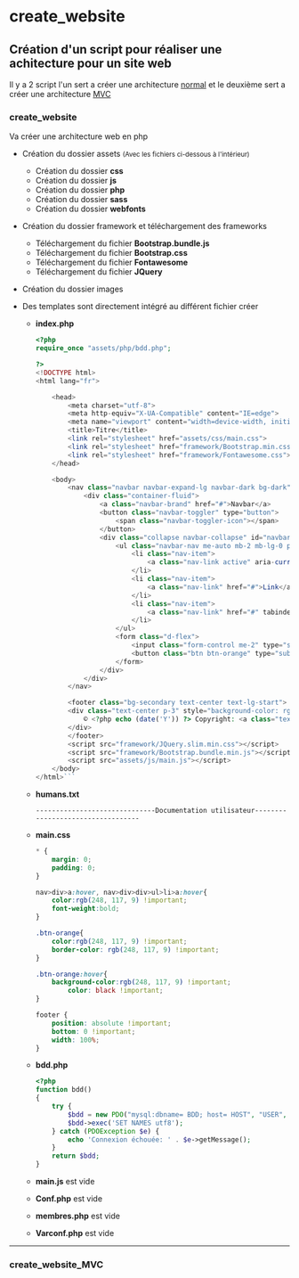 # create_website

## Création d'un script pour réaliser une achitecture pour un site web

Il y a 2 script l'un sert a créer une architecture [normal](#create_website-1) et le deuxième sert a créer une architecture [MVC](#create_website_mvc)

### create_website

Va créer une architecture web en php

* Création du dossier assets
<small>(Avec les fichiers ci-dessous à l'intérieur)</small>
  * Création du dossier **css**
  * Création du dossier **js**
  * Création du dossier **php**
  * Création du dossier **sass**
  * Création du dossier **webfonts**

* Création du dossier framework et téléchargement des frameworks
  * Téléchargement du fichier **Bootstrap.bundle.js**
  * Téléchargement du fichier **Bootstrap.css**
  * Téléchargement du fichier **Fontawesome**
  * Téléchargement du fichier **JQuery**

* Création du dossier images 

* Des templates sont directement intégré au différent fichier créer
  * **index.php**

	```php
	<?php
	require_once "assets/php/bdd.php";

	?>
	<!DOCTYPE html>
	<html lang="fr">

		<head>
			<meta charset="utf-8">
			<meta http-equiv="X-UA-Compatible" content="IE=edge">
			<meta name="viewport" content="width=device-width, initial-scale=1, user-scalable=no">
			<title>Titre</title>
			<link rel="stylesheet" href="assets/css/main.css">
			<link rel="stylesheet" href="framework/Bootstrap.min.css">
			<link rel="stylesheet" href="framework/Fontawesome.css">
		</head>

		<body>
			<nav class="navbar navbar-expand-lg navbar-dark bg-dark">
				<div class="container-fluid">
					<a class="navbar-brand" href="#">Navbar</a>
					<button class="navbar-toggler" type="button">
						<span class="navbar-toggler-icon"></span>
					</button>
					<div class="collapse navbar-collapse" id="navbarSupportedContent">
						<ul class="navbar-nav me-auto mb-2 mb-lg-0 p-2">
							<li class="nav-item">
								<a class="nav-link active" aria-current="page" href="#">Home</a>
							</li>
							<li class="nav-item">
								<a class="nav-link" href="#">Link</a>
							</li>
							<li class="nav-item">
								<a class="nav-link" href="#" tabindex="-1">Disabled</a>
							</li>
						</ul>
						<form class="d-flex">
							<input class="form-control me-2" type="search" placeholder="Search">
							<button class="btn btn-orange" type="submit">Search</button>
						</form>
					</div>
				</div>
			</nav>

			<footer class="bg-secondary text-center text-lg-start">
			<div class="text-center p-3" style="background-color: rgba(0, 0, 0, 0.2)">
				© <?php echo (date('Y')) ?> Copyright: <a class="text-dark" href="#">Place name here</a>
			</div>
			</footer>
			<script src="framework/JQuery.slim.min.css"></script>
			<script src="framework/Bootstrap.bundle.min.js"></script>
			<script src="assets/js/main.js"></script>
		</body>
	</html>```

  * **humans.txt**
	```
	------------------------------Documentation utilisateur----------------------------------
	```

  * **main.css**
	```css
	* {
		margin: 0;
		padding: 0;
	}

	nav>div>a:hover, nav>div>div>ul>li>a:hover{
		color:rgb(248, 117, 9) !important;
		font-weight:bold;
	}

	.btn-orange{
		color:rgb(248, 117, 9) !important;
		border-color: rgb(248, 117, 9) !important;
	}

	.btn-orange:hover{
		background-color:rgb(248, 117, 9) !important;
			color: black !important;
	}

	footer {
		position: absolute !important;
		bottom: 0 !important;
		width: 100%;
	}
	```

  * **bdd.php**

	```php
	<?php
	function bdd()
	{
		try {
			$bdd = new PDO("mysql:dbname= BDD; host= HOST", "USER", "PASS");
			$bdd->exec('SET NAMES utf8');
		} catch (PDOException $e) {
			echo 'Connexion échouée: ' . $e->getMessage();
		}
		return $bdd;
	}
	```

  * **main.js** est vide

  * **Conf.php** est vide

  * **membres.php** est vide

  * **Varconf.php** est vide


**********************************************************************************************

### create_website_MVC
